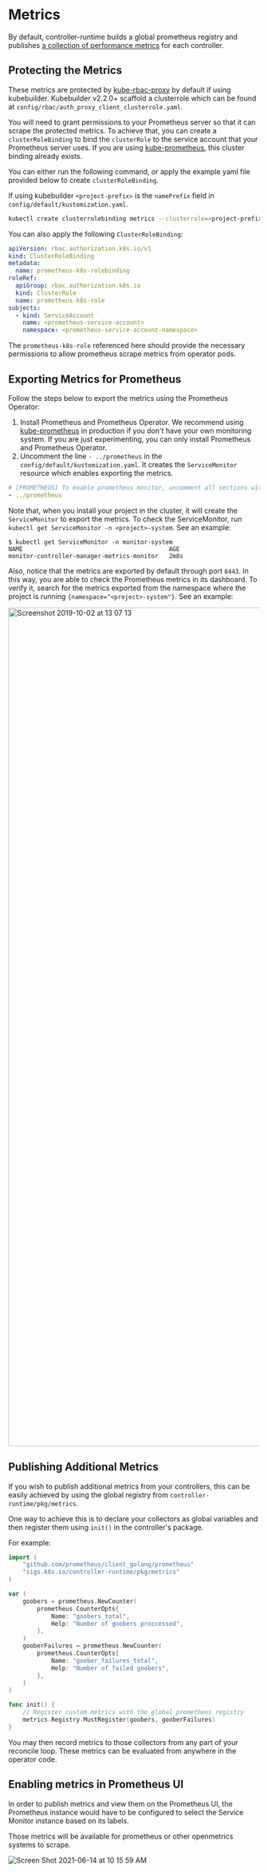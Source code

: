 # Metrics

By default, controller-runtime builds a global prometheus registry and
publishes [a collection of performance metrics](/reference/metrics-reference.md) for each controller.

## Protecting the Metrics

These metrics are protected by [kube-rbac-proxy](https://github.com/brancz/kube-rbac-proxy)
by default if using kubebuilder. Kubebuilder v2.2.0+ scaffold a clusterrole which
can be found at `config/rbac/auth_proxy_client_clusterrole.yaml`.

You will need to grant permissions to your Prometheus server so that it can
scrape the protected metrics. To achieve that, you can create a
`clusterRoleBinding` to bind the `clusterRole` to the service account that your
Prometheus server uses. If you are using [kube-prometheus](https://github.com/prometheus-operator/kube-prometheus),
this cluster binding already exists.

You can either run the following command, or apply the example yaml file provided below to create `clusterRoleBinding`.

If using kubebuilder
`<project-prefix>` is the `namePrefix` field in `config/default/kustomization.yaml`.

```bash
kubectl create clusterrolebinding metrics --clusterrole=<project-prefix>-metrics-reader --serviceaccount=<namespace>:<service-account-name>
```

You can also apply the following `ClusterRoleBinding`:

```yaml
apiVersion: rbac.authorization.k8s.io/v1
kind: ClusterRoleBinding
metadata:
  name: prometheus-k8s-rolebinding
roleRef:
  apiGroup: rbac.authorization.k8s.io
  kind: ClusterRole
  name: prometheus-k8s-role
subjects:
  - kind: ServiceAccount
    name: <prometheus-service-account>
    namespace: <prometheus-service-account-namespace>
```

The `prometheus-k8s-role` referenced here should provide the necessary permissions to allow prometheus scrape metrics from operator pods.

## Exporting Metrics for Prometheus

Follow the steps below to export the metrics using the Prometheus Operator:

1. Install Prometheus and Prometheus Operator.
   We recommend using [kube-prometheus](https://github.com/coreos/kube-prometheus#installing)
   in production if you don't have your own monitoring system.
   If you are just experimenting, you can only install Prometheus and Prometheus Operator.
2. Uncomment the line `- ../prometheus` in the `config/default/kustomization.yaml`.
   It creates the `ServiceMonitor` resource which enables exporting the metrics.

```yaml
# [PROMETHEUS] To enable prometheus monitor, uncomment all sections with 'PROMETHEUS'.
- ../prometheus
```

Note that, when you install your project in the cluster, it will create the
`ServiceMonitor` to export the metrics. To check the ServiceMonitor,
run `kubectl get ServiceMonitor -n <project>-system`. See an example:

```
$ kubectl get ServiceMonitor -n monitor-system
NAME                                         AGE
monitor-controller-manager-metrics-monitor   2m8s
```

Also, notice that the metrics are exported by default through port `8443`. In this way,
you are able to check the Prometheus metrics in its dashboard. To verify it, search
for the metrics exported from the namespace where the project is running
`{namespace="<project>-system"}`. See an example:

<img width="1680" alt="Screenshot 2019-10-02 at 13 07 13" src="https://user-images.githubusercontent.com/7708031/66042888-a497da80-e515-11e9-9d77-d8a9fc1159a5.png">

## Publishing Additional Metrics

If you wish to publish additional metrics from your controllers, this
can be easily achieved by using the global registry from
`controller-runtime/pkg/metrics`.

One way to achieve this is to declare your collectors as global variables and then register them using `init()` in the controller's package.

For example:

```go
import (
    "github.com/prometheus/client_golang/prometheus"
    "sigs.k8s.io/controller-runtime/pkg/metrics"
)

var (
    goobers = prometheus.NewCounter(
        prometheus.CounterOpts{
            Name: "goobers_total",
            Help: "Number of goobers proccessed",
        },
    )
    gooberFailures = prometheus.NewCounter(
        prometheus.CounterOpts{
            Name: "goober_failures_total",
            Help: "Number of failed goobers",
        },
    )
)

func init() {
    // Register custom metrics with the global prometheus registry
    metrics.Registry.MustRegister(goobers, gooberFailures)
}
```

You may then record metrics to those collectors from any part of your
reconcile loop. These metrics can be evaluated from anywhere in the operator code.

<aside class="note">
<h2>Enabling metrics in Prometheus UI</h1>
  
In order to publish metrics and view them on the Prometheus UI, the Prometheus instance would have to be configured to select the Service Monitor instance based on its labels.

</aside>

Those metrics will be available for prometheus or
other openmetrics systems to scrape.

![Screen Shot 2021-06-14 at 10 15 59 AM](https://user-images.githubusercontent.com/37827279/121932262-8843cd80-ccf9-11eb-9c8e-98d0eda80169.png)
